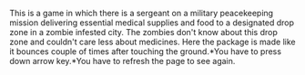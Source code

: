 This is a game in which there is a sergeant on a military peacekeeping mission delivering essential medical supplies and food to a designated drop zone in a zombie infested city. The zombies don't know about this drop zone and couldn't care less about medicines. Here the package is made like it bounces couple of times after touching the ground.*You have to press down arrow key.*You have to refresh the page to see again.
